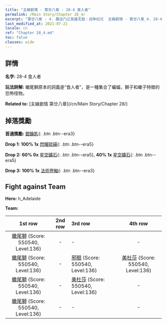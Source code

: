 ```yaml
---
title: "主線劇情 - 第廿八章 - 28-4 食人者"
permalink: /Main Story/Chapter 28_4/
excerpt: "第廿八章 - 4. 魔法门之英雄无敌：战争纪元  主線劇情 - 第廿八章_4. 28-4 食人者"
last_modified_at: 2021-07-21
locale: cn
ref: "Chapter 28_4.md"
toc: false
classes: wide
---
```


## 詳情

 **名字:** 28-4 食人者

 **玩法詳解:** 蠍尾獅原本的詞義是“食人者”，是一種集合了蝙蝠，獅子和蠍子特徵的恐怖怪物。

 **Related to:** [主線劇情 第廿八章](/cn/Main Story/Chapter 28/)

## 掉落獎勵

 **首通獎勵:** [銀鑰匙](/cn/Items/con_693/){: .btn .btn--era3}

 **Drop 1:** **100% 1x** [閃耀硫磺](/cn/Items/mat_99/){: .btn .btn--era5}

 **Drop 2:** **60% 0x** [星空礦石](/cn/Items/mat_89/){: .btn .btn--era5}, **40% 1x** [星空礦石](/cn/Items/mat_89/){: .btn .btn--era5}

 **Drop 3:** **100% 1x** [法術卷軸](/cn/Items/con_694/){: .btn .btn--era3}


## Fight against Team
 **Hero:** h_Adelaide

 **Team:**


  | 1st row | 2nd row | 3rd row | 4th row |
  |:----:|:----:|:----|:----:|
  | [蠍尾獅](/cn/units/Manticore/) (Score: 550540, Level:136)  | - | - | - |
  | [蠍尾獅](/cn/units/Manticore/) (Score: 550540, Level:136)  | - | [邪眼](/cn/units/Beholder/) (Score: 550540, Level:136)  | [美杜莎](/cn/units/Medusa/) (Score: 550540, Level:136)  |
  | [蠍尾獅](/cn/units/Manticore/) (Score: 550540, Level:136)  | - | [美杜莎](/cn/units/Medusa/) (Score: 550540, Level:136)  | - |
  | [蠍尾獅](/cn/units/Manticore/) (Score: 550540, Level:136)  | - | - | - |


